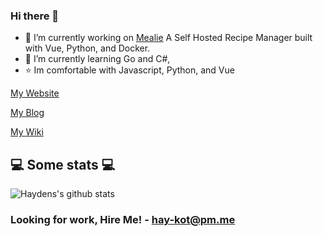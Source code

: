 ### Hi there 👋

- 🔭 I’m currently working on [Mealie](https://hay-kot.github.io/mealie/) A Self Hosted Recipe Manager built with Vue, Python, and Docker. 
- 🌱 I’m currently learning Go and C#, 
- ⭐️ Im comfortable with Javascript, Python, and Vue

[My Website](https://hay-kot.dev/)

[My Blog](https://hay-kot.dev/blog)

[My Wiki](https://wiki.hay-kot.dev/)


<h2>💻 Some stats 💻</h2>

![Haydens's github stats](https://github-readme-stats.vercel.app/api?username=hay-kot&show_icons=true&title_color=fff&icon_color=79ff97&text_color=9f9f9f&bg_color=151515)


### Looking for work, Hire Me!  - <hay-kot@pm.me>

<!--
**hay-kot/hay-kot** is a ✨ _special_ ✨ repository because its `README.md` (this file) appears on your GitHub profile.

Here are some ideas to get you started:

- 🔭 I’m currently working on ...
- 🌱 I’m currently learning ...
- 👯 I’m looking to collaborate on ...
- 🤔 I’m looking for help with ...
- 💬 Ask me about ...

- 😄 Pronouns: ...
- ⚡ Fun fact: ...
-->
